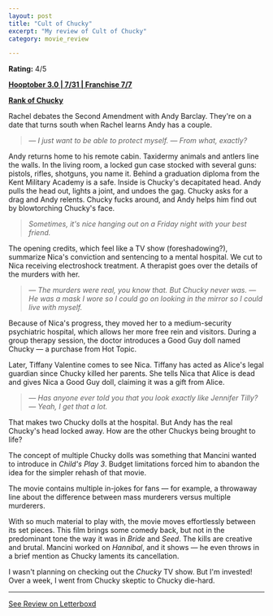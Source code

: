 ```yaml
---
layout: post
title: "Cult of Chucky"
excerpt: "My review of Cult of Chucky"
category: movie_review

---
```


**Rating:** 4/5

<b><a href="https://boxd.it/pRNoI/detail">Hooptober 3.0 | 7/31 | Franchise 7/7</a></b>

<b><a href="https://boxd.it/w2ybq">Rank of Chucky</a></b>

Rachel debates the Second Amendment with Andy Barclay. They're on a date that turns south when Rachel learns Andy has a couple.

<blockquote><i>— I just want to be able to protect myself.
— From what, exactly?</i></blockquote>

Andy returns home to his remote cabin. Taxidermy animals and antlers line the walls. In the living room, a locked gun case stocked with several guns: pistols, rifles, shotguns, you name it. Behind a graduation diploma from the Kent Military Academy is a safe. Inside is Chucky's decapitated head. Andy pulls the head out, lights a joint, and undoes the gag. Chucky asks for a drag and Andy relents. Chucky fucks around, and Andy helps him find out by blowtorching Chucky's face.

<blockquote><i>Sometimes, it's nice hanging out on a Friday night with your best friend.</i></blockquote>

The opening credits, which feel like a TV show (foreshadowing?), summarize Nica's conviction and sentencing to a mental hospital. We cut to Nica receiving electroshock treatment. A therapist goes over the details of the murders with her.

<blockquote><i>— The murders were real, you know that. But Chucky never was.
— He was a mask I wore so I could go on looking in the mirror so I could live with myself.</i></blockquote>

Because of Nica's progress, they moved her to a medium-security psychiatric hospital, which allows her more free rein and visitors. During a group therapy session, the doctor introduces a Good Guy doll named Chucky — a purchase from Hot Topic.

Later, Tiffany Valentine comes to see Nica. Tiffany has acted as Alice's legal guardian since Chucky killed her parents. She tells Nica that Alice is dead and gives Nica a Good Guy doll, claiming it was a gift from Alice.

<blockquote><i>— Has anyone ever told you that you look exactly like Jennifer Tilly?
— Yeah, I get that a lot.</i></blockquote>

That makes two Chucky dolls at the hospital. But Andy has the real Chucky's head locked away. How are the other Chuckys being brought to life?

The concept of multiple Chucky dolls was something that Mancini wanted to introduce in <i>Child's Play 3</i>. Budget limitations forced him to abandon the idea for the simpler rehash of that movie.

The movie contains multiple in-jokes for fans — for example, a throwaway line about the difference between mass murderers versus multiple murderers.

With so much material to play with, the movie moves effortlessly between its set pieces. This film brings some comedy back, but not in the predominant tone the way it was in <i>Bride</i> and <i>Seed</i>. The kills are creative and brutal. Mancini worked on <i>Hannibal</i>, and it shows — he even throws in a brief mention as Chucky laments its cancellation.

I wasn't planning on checking out the <i>Chucky</i> TV show. But I'm invested! Over a week, I went from Chucky skeptic to Chucky die-hard.

<hr>

[See Review on Letterboxd](https://boxd.it/6D74LN)
